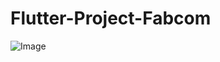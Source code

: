 # Flutter-Project-Fabcom
![Image](https://github.com/user-attachments/assets/d864aa23-5da4-498d-953b-7ce134f02db9)
